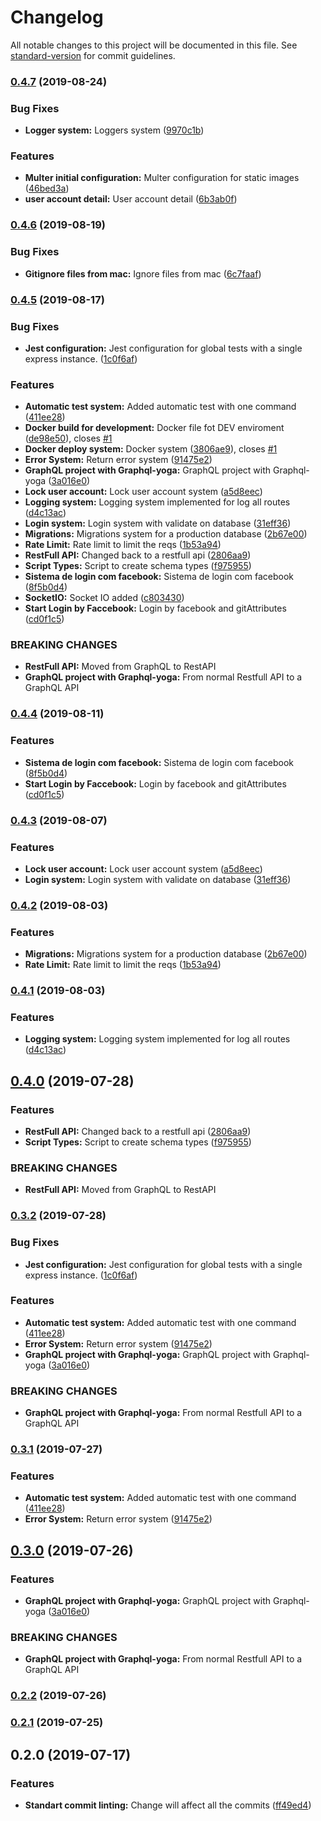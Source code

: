 # Changelog

All notable changes to this project will be documented in this file. See [standard-version](https://github.com/conventional-changelog/standard-version) for commit guidelines.

### [0.4.7](https://gitlab.com/studiomvp/express-api-template/compare/v0.4.6...v0.4.7) (2019-08-24)


### Bug Fixes

* **Logger system:** Loggers system ([9970c1b](https://gitlab.com/studiomvp/express-api-template/commit/9970c1b))


### Features

* **Multer initial configuration:** Multer configuration for static images ([46bed3a](https://gitlab.com/studiomvp/express-api-template/commit/46bed3a))
* **user account detail:** User account detail ([6b3ab0f](https://gitlab.com/studiomvp/express-api-template/commit/6b3ab0f))



### [0.4.6](https://gitlab.com/studiomvp/express-api-template/compare/v0.4.5...v0.4.6) (2019-08-19)


### Bug Fixes

* **Gitignore files from mac:** Ignore files from mac ([6c7faaf](https://gitlab.com/studiomvp/express-api-template/commit/6c7faaf))



### [0.4.5](https://gitlab.com/studiomvp/express-api-template/compare/v0.2.2...v0.4.5) (2019-08-17)


### Bug Fixes

* **Jest configuration:** Jest configuration for global tests with a single express instance. ([1c0f6af](https://gitlab.com/studiomvp/express-api-template/commit/1c0f6af))


### Features

* **Automatic test system:** Added automatic test with one command ([411ee28](https://gitlab.com/studiomvp/express-api-template/commit/411ee28))
* **Docker build for development:** Docker file fot DEV enviroment ([de98e50](https://gitlab.com/studiomvp/express-api-template/commit/de98e50)), closes [#1](https://gitlab.com/studiomvp/express-api-template/issues/1)
* **Docker deploy system:** Docker system ([3806ae9](https://gitlab.com/studiomvp/express-api-template/commit/3806ae9)), closes [#1](https://gitlab.com/studiomvp/express-api-template/issues/1)
* **Error System:** Return error system ([91475e2](https://gitlab.com/studiomvp/express-api-template/commit/91475e2))
* **GraphQL project with Graphql-yoga:** GraphQL project with Graphql-yoga ([3a016e0](https://gitlab.com/studiomvp/express-api-template/commit/3a016e0))
* **Lock user account:** Lock user account system ([a5d8eec](https://gitlab.com/studiomvp/express-api-template/commit/a5d8eec))
* **Logging system:** Logging system implemented for log all routes ([d4c13ac](https://gitlab.com/studiomvp/express-api-template/commit/d4c13ac))
* **Login system:** Login system with validate on database ([31eff36](https://gitlab.com/studiomvp/express-api-template/commit/31eff36))
* **Migrations:** Migrations system for a production database ([2b67e00](https://gitlab.com/studiomvp/express-api-template/commit/2b67e00))
* **Rate Limit:** Rate limit to limit the reqs ([1b53a94](https://gitlab.com/studiomvp/express-api-template/commit/1b53a94))
* **RestFull API:** Changed back to a restfull api ([2806aa9](https://gitlab.com/studiomvp/express-api-template/commit/2806aa9))
* **Script Types:** Script to create schema types ([f975955](https://gitlab.com/studiomvp/express-api-template/commit/f975955))
* **Sistema de login com facebook:** Sistema de login com facebook ([8f5b0d4](https://gitlab.com/studiomvp/express-api-template/commit/8f5b0d4))
* **SocketIO:** Socket IO added ([c803430](https://gitlab.com/studiomvp/express-api-template/commit/c803430))
* **Start Login by Faccebook:** Login by facebook and gitAttributes ([cd0f1c5](https://gitlab.com/studiomvp/express-api-template/commit/cd0f1c5))


### BREAKING CHANGES

* **RestFull API:** Moved from GraphQL to RestAPI
* **GraphQL project with Graphql-yoga:** From normal Restfull API to a GraphQL API



### [0.4.4](https://gitlab.com/studiomvp/express-api-template/compare/v0.4.3...v0.4.4) (2019-08-11)


### Features

* **Sistema de login com facebook:** Sistema de login com facebook ([8f5b0d4](https://gitlab.com/studiomvp/express-api-template/commit/8f5b0d4))
* **Start Login by Faccebook:** Login by facebook and gitAttributes ([cd0f1c5](https://gitlab.com/studiomvp/express-api-template/commit/cd0f1c5))



### [0.4.3](https://gitlab.com/studiomvp/express-api-template/compare/v0.4.2...v0.4.3) (2019-08-07)


### Features

* **Lock user account:** Lock user account system ([a5d8eec](https://gitlab.com/studiomvp/express-api-template/commit/a5d8eec))
* **Login system:** Login system with validate on database ([31eff36](https://gitlab.com/studiomvp/express-api-template/commit/31eff36))



### [0.4.2](https://gitlab.com/studiomvp/express-api-template/compare/v0.4.1...v0.4.2) (2019-08-03)


### Features

* **Migrations:** Migrations system for a production database ([2b67e00](https://gitlab.com/studiomvp/express-api-template/commit/2b67e00))
* **Rate Limit:** Rate limit to limit the reqs ([1b53a94](https://gitlab.com/studiomvp/express-api-template/commit/1b53a94))



### [0.4.1](https://gitlab.com/studiomvp/express-api-template/compare/v0.4.0...v0.4.1) (2019-08-03)


### Features

* **Logging system:** Logging system implemented for log all routes ([d4c13ac](https://gitlab.com/studiomvp/express-api-template/commit/d4c13ac))



## [0.4.0](https://gitlab.com/studiomvp/express-api-template/compare/v0.3.2...v0.4.0) (2019-07-28)


### Features

* **RestFull API:** Changed back to a restfull api ([2806aa9](https://gitlab.com/studiomvp/express-api-template/commit/2806aa9))
* **Script Types:** Script to create schema types ([f975955](https://gitlab.com/studiomvp/express-api-template/commit/f975955))


### BREAKING CHANGES

* **RestFull API:** Moved from GraphQL to RestAPI



### [0.3.2](https://gitlab.com/studiomvp/express-api-template/compare/v0.2.2...v0.3.2) (2019-07-28)


### Bug Fixes

* **Jest configuration:** Jest configuration for global tests with a single express instance. ([1c0f6af](https://gitlab.com/studiomvp/express-api-template/commit/1c0f6af))


### Features

* **Automatic test system:** Added automatic test with one command ([411ee28](https://gitlab.com/studiomvp/express-api-template/commit/411ee28))
* **Error System:** Return error system ([91475e2](https://gitlab.com/studiomvp/express-api-template/commit/91475e2))
* **GraphQL project with Graphql-yoga:** GraphQL project with Graphql-yoga ([3a016e0](https://gitlab.com/studiomvp/express-api-template/commit/3a016e0))


### BREAKING CHANGES

* **GraphQL project with Graphql-yoga:** From normal Restfull API to a GraphQL API



### [0.3.1](https://gitlab.com/studiomvp/express-api-template/compare/v0.3.0...v0.3.1) (2019-07-27)


### Features

* **Automatic test system:** Added automatic test with one command ([411ee28](https://gitlab.com/studiomvp/express-api-template/commit/411ee28))
* **Error System:** Return error system ([91475e2](https://gitlab.com/studiomvp/express-api-template/commit/91475e2))



## [0.3.0](https://gitlab.com/studiomvp/express-api-template/compare/v0.2.2...v0.3.0) (2019-07-26)


### Features

* **GraphQL project with Graphql-yoga:** GraphQL project with Graphql-yoga ([3a016e0](https://gitlab.com/studiomvp/express-api-template/commit/3a016e0))


### BREAKING CHANGES

* **GraphQL project with Graphql-yoga:** From normal Restfull API to a GraphQL API



### [0.2.2](https://gitlab.com/studiomvp/express-api-template/compare/v0.2.1...v0.2.2) (2019-07-26)



### [0.2.1](https://gitlab.com/studiomvp/express-api-template/compare/v0.2.0...v0.2.1) (2019-07-25)



## 0.2.0 (2019-07-17)


### Features

* **Standart commit linting:** Change will affect all the commits ([ff49ed4](https://gitlab.com/studiomvp/express-api-template/commit/ff49ed4))
